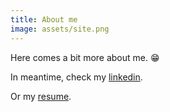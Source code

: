 ```yaml
---
title: About me
image: assets/site.png
---
```

Here comes a bit more about me. :grin:

In meantime, check my [linkedin](https://www.linkedin.com/in/inessimicic).

Or my [resume](/assets/pdf/Ines-Simicic-Resume-EN.pdf).
